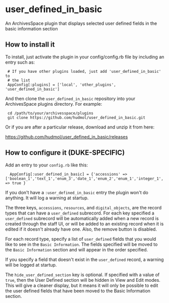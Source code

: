 # user_defined_in_basic
An ArchivesSpace plugin that displays selected user defined fields in the basic information section


## How to install it

To install, just activate the plugin in your config/config.rb file by
including an entry such as:

     # If you have other plugins loaded, just add 'user_defined_in_basic' to
     # the list
     AppConfig[:plugins] = ['local', 'other_plugins', 'user_defined_in_basic']

And then clone the `user_defined_in_basic` repository into your
ArchivesSpace plugins directory.  For example:

     cd /path/to/your/archivesspace/plugins
     git clone https://github.com/hudmol/user_defined_in_basic.git

Or if you are after a particular release, download and unzip it from here:

https://github.com/hudmol/user_defined_in_basic/releases


## How to configure it (DUKE-SPECIFIC)

Add an entry to your `config.rb` like this:

      AppConfig[:user_defined_in_basic] = {'accessions' => ['boolean_1','text_1','enum_3','date_1','enum_2','enum_1','integer_1','integer_2','real_1','boolean_2','text_2'],'hide_user_defined_section' => true }


If you don't have a `:user_defined_in_basic` entry the plugin won't do anything.
It will log a warning at startup.

The three keys, `accessions`, `resources`, and `digital_objects`, are the
record types that can have a `user_defined` subrecord. For each key specified
a `user_defined` subrecord will be automatically added when a new record
is created through the staff UI, or will be added to an existing record when
it is edited if it doesn't already have one. Also, the remove button is disabled.

For each record type, specify a list of `user_defined` fields that you would like
to see in the `Basic Information`. The fields specified will be moved to the
`Basic Information` section and will appear in the order specified.

If you specify a field that doesn't exist in the `user_defined` record,
a warning will be logged at startup.

The `hide_user_defined_section` key is optional. If specified with a value of
`true`, then the User Defined section will be hidden in View and Edit modes.
This will give a cleaner display, but it means it will only be possible to
edit the user defined fields that have been moved to the Basic Information
section.
